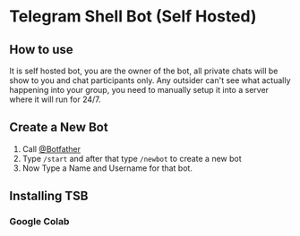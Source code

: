 # Telegram Shell Bot (Self Hosted)
## How to use
It is self hosted bot, you are the owner of the bot, all private chats will be show to you and chat participants only. Any outsider can't see what actually happening into your group, you need to manually setup it into a server where it will run for 24/7.
## Create a New Bot
1. Call [@Botfather](https://telegram.me/BotFather)
2. Type `/start` and after that type `/newbot` to create a new bot
3. Now Type a Name and Username for that bot.

## Installing TSB
### Google Colab
